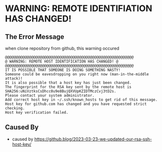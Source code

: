 # WARNING: REMOTE IDENTIFIATION HAS CHANGED!

## The Error Message

when clone repository from github, this warning occured

```
@@@@@@@@@@@@@@@@@@@@@@@@@@@@@@@@@@@@@@@@@@@@@@@@@@@@@@@@@@@
@ WARNING: REMOTE HOST IDENTIFICATION HAS CHANGED! @
@@@@@@@@@@@@@@@@@@@@@@@@@@@@@@@@@@@@@@@@@@@@@@@@@@@@@@@@@@@
IT IS POSSIBLE THAT SOMEONE IS DOING SOMETHING NASTY!
Someone could be eavesdropping on you right now (man-in-the-middle attack)!
It is also possible that a host key has just been changed.
The fingerprint for the RSA key sent by the remote host is
SHA256:uNiVztksCsDhcc0u9e8BujQXVUpKZIDTMczCvj3tD2s.
Please contact your system administrator.
Add correct host key in ~/.ssh/known_hosts to get rid of this message.
Host key for github.com has changed and you have requested strict checking.
Host key verification failed.
```

## Caused By

- caused by https://github.blog/2023-03-23-we-updated-our-rsa-ssh-host-key/

